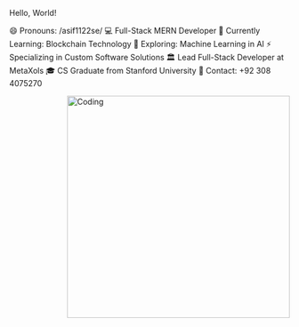 Hello, World!

😄 Pronouns: /asif1122se/
💻 Full-Stack MERN Developer
🌱 Currently Learning: Blockchain Technology
🔭 Exploring: Machine Learning in AI
⚡ Specializing in Custom Software Solutions
🏛 Lead Full-Stack Developer at MetaXols
🎓 CS Graduate from Stanford University
📱 Contact: +92 308 4075270

<img align="right" alt="Coding" width="400" src="https://i.pinimg.com/originals/ef/09/36/ef0936558e58d6bebf73fee2ae895fe3.gif">
